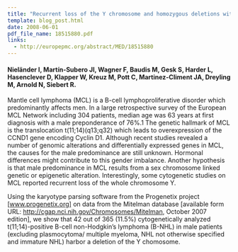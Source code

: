 ```yaml
---
title: "Recurrent loss of the Y chromosome and homozygous deletions within the pseudoautosomal region 1: association with male predominance in mantle cell lymphoma"
template: blog_post.html 
date: 2008-06-01
pdf_file_name: 18515880.pdf
links:
  - http://europepmc.org/abstract/MED/18515880
---
```


#### Nieländer I, Martín-Subero JI, Wagner F, Baudis M, Gesk S, Harder L, Hasenclever D, Klapper W, Kreuz M, Pott C, Martinez-Climent JA, Dreyling M, Arnold N, Siebert R.

Mantle cell lymphoma (MCL) is a B-cell lymphoproliferative disorder which predominantly affects men. In a large retrospective survey of the European MCL Network including 304 patients, median age was 63 years at first diagnosis with a male preponderance of 76%.1 The genetic hallmark of MCL is the translocation t(11;14)(q13;q32) which leads to overexpression of the CCND1 gene encoding Cyclin D1. Although recent studies revealed a number of genomic alterations and differentially expressed genes in MCL, the causes for the male predominance are still unknown. Hormonal differences might contribute to this gender imbalance.<!--more--> Another hypothesis is that male predominance in MCL results from a sex chromosome linked genetic or epigenetic alteration. Interestingly, some cytogenetic studies on MCL reported recurrent loss of the whole chromosome Y.

Using the karyotype parsing software from the Progenetix project [www.progenetix.org] on data from the Mitelman database [available form URL: http://cgap.nci.nih.gov/Chromosomes/Mitelman, October 2007 edition], we show that 42 out of 365 (11.5%) cytogenetically analyzed t(11;14)-positive B-cell non-Hodgkin’s lymphoma (B-NHL) in male patients (excluding plasmocytoma/ multiple myeloma, NHL not otherwise specified and immature NHL) harbor a deletion of the Y chomosome. 


